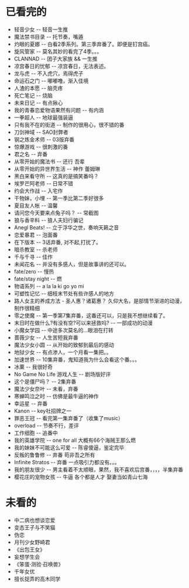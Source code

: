 # 已看完的

- 轻音少女  		-- 轻音一生推
- 魔法禁书目录  	-- 托节奏，嘴遁
- 灼眼的夏娜	    -- 白看2季系列。第三季弃番了。即便是钉宫癌。
- 旋风管家 	        -- 莫名其妙的看完了4季。。。
- CLANNAD 	        -- 团子大家族 && 一生推
- 凉宫春日的忧郁    -- 凉宫春日，无法表述。
- 龙与虎		    -- 不入虎穴，焉得虎子
- 命运石之门		-- 嘟嘟噜，渐入佳境
- 人渣的本愿   		-- 脑壳疼
- 死亡笔记			-- 烧脑
- 未来日记			-- 有点揪心
- 我的青春恋爱物语果然有问题 -- 有内涵
- 一拳超人			-- 地球最强装逼
- 只有我不在的街道	-- 制作的很用心，很不错的番
- 刀剑神域		    -- SAO封弊者
- 钢之炼金术师		-- 03版弃番 
- 惊爆游戏			-- 很刺激的番
- 君之名			-- 弃番
- 从零开始的魔法书	-- 还行 吾辈
- 从零开始的异世界生活 -- 神作 蕾姆琳
- 黑白来看守所		-- 这真的是搞笑番吗？
- 埃罗芒阿老师		-- 日常不错
- 约会大作战		-- 入宅作
- 干物妹，小埋		-- 第一季比第二季好很多
- 夏目友人帐		-- 温馨
- 请问您今天要来点兔子吗？ -- 常截图
- 狼与香辛料       	-- 狼人夫妇行骗记
- Anegl Beats!   	-- 立于浮华之世，奏响天籁之音
- 恋爱暴君			-- 泡面番
- 在下版本			-- 3话弃番, 对不起,打扰了。
- 暗杀教室			-- 杀老师
- 千与千寻			-- 佳作
- 未闻花名			-- 并没有多感人，但是故事讲的还可以。
- fate/zero			-- 慢热
- fate/stay night   -- 燃
- 物语系列      -- a la la ki go yo mi
- 可塑性记忆    -- 细枝末节处有些许感人的地方
- 路人女主的养成方法 - 圣人惠？诸葛惠？ 久仰大名，是部情节渐进的动漫，制作很精细
- 零之使魔      -- 第一季第7集弃番，这番还可以，只是我不想继续看了。
- 末日时在做什么?有没有空?可以来拯救吗?  -- 一部成功的动漫
- 小魔女学园    -- 中途多次莫名的...眼泪在打转
- 蔷薇少女      -- 人生苦短我弃番
- 魔法少女小圆  -- 从开始的致郁到最后的感动
- 地狱少女      -- 有点渗人，一个月看一集把。。
- 加速世界      -- 10集弃番，鬼知道我为什么会看这个番。。。
- 冰菓          -- 我很好奇
- No Game No Life 游戏人生  -- 剧场版好评
- 这个是僵尸吗？  -- 2集弃番
- 魔法少女奈叶    -- 未看，弃番
- 寒蝉鸣泣之时    -- 仿佛是最牛逼的神作
- 幸运星          -- 弃番
- Kanon          -- key社招牌之一
- 罪恶王冠        -- 看完第一集弃番了（收集了music）
- overload        -- 节奏不行，差评
- 工作细胞        -- 追番中
- 我的英雄学院    -- one for all 大概有66个海贼王那么燃
- 我的妹妹不可能这么可爱  -- 陈睿傻逼，鉴定完毕
- 反叛的鲁鲁修    -- 弃番 苟非吾之所有
- Infinite Stratos  -- 弃番 一点吸引力都没有。。。
- 我的朋友很少    -- 男主看着不太顺眼，果然，我不喜欢后宫番，，，，半集弃番
- 樱花庄的宠物女孩  -- 牛逼 各个都是人才 娶妻当如青山七海

# 未看的

- 中二病也想谈恋爱
- 变态王子与不笑猫
- 伪恋
- 月刊少女野崎君
- 《出包王女》
- 妄想学生会
- 《笨蛋·测验·召唤兽》
- 千年女优
- 擅长捉弄的高木同学